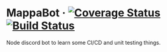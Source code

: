 # MappaBot &middot; [![Coverage Status](https://coveralls.io/repos/github/antoine2vey/MappaBot/badge.svg)](https://coveralls.io/github/antoine2vey/MappaBot) [![Build Status](https://travis-ci.org/antoine2vey/MappaBot.svg?branch=master)](https://travis-ci.org/antoine2vey/MappaBot)

Node discord bot to learn some CI/CD and unit testing things.
